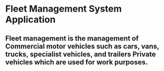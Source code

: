 # Fleet Management System Application
## Fleet management is the management of Commercial motor vehicles such as cars, vans, trucks, specialist vehicles, and trailers Private vehicles which are used for work purposes. 
